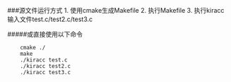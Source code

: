 ###源文件运行方式
    1. 使用cmake生成Makefile
    2. 执行Makefile
    3. 执行kiracc输入文件test.c/test2.c/test3.c

#####或直接使用以下命令
```
    cmake ./
    make
    ./kiracc test.c
    ./kiracc test2.c
    ./kiracc test3.c
```
